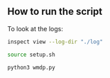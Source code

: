 ## How to run the script
To look at the logs:

```bash
inspect view --log-dir "./log"
```


```bash
source setup.sh
```

```python
python3 wmdp.py
```